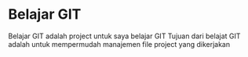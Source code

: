 # Belajar GIT
Belajar GIT adalah project untuk saya belajar GIT
Tujuan dari belajat GIT adalah untuk mempermudah manajemen file project yang dikerjakan

